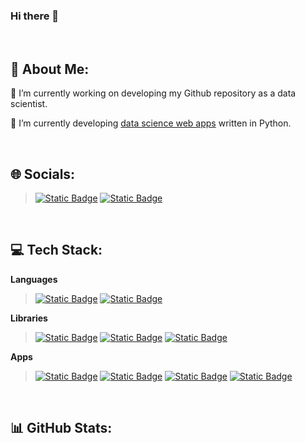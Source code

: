 ### Hi there 👋

<!--
**sakunyann/sakunyann** is a ✨ _special_ ✨ repository because its `README.md` (this file) appears on your GitHub profile.

Here are some ideas to get you started:

- 🔭 I’m currently working on ...
- 🌱 I’m currently learning ...
- 👯 I’m looking to collaborate on ...
- 🤔 I’m looking for help with ...
- 💬 Ask me about ...
- 📫 How to reach me: ...
- 😄 Pronouns: ...
- ⚡ Fun fact: ...
-->
<br>

## 💫 About Me:
🌱 I’m currently working on developing my Github repository as a data scientist. 

🔭 I’m currently developing [data science web apps](https://sakunyanappio-dsportfolio.streamlit.app/) written in Python.


<br>

## 🌐 Socials:
> [![Static Badge](https://img.shields.io/badge/LinkedIn-blue?style=flat&logo=linkedin&logoColor=blue&labelColor=white&color=blue&link=https%3A%2F%2Fwww.linkedin.com%2Fin%2Fsakurakoffron%2F)](https://www.linkedin.com/in/sakurakoffron/) 
[![Static Badge](https://img.shields.io/badge/DataCamp-%2311152b?style=flat&logo=datacamp&logoColor=%2311152b&labelColor=%233ab546&color=%233ab546)
](https://www.datacamp.com/portfolio/koffronsakura)


<br>

## 💻 Tech Stack:
**Languages**
> [![Static Badge](https://img.shields.io/badge/Python-blue?style=for-the-badge&logo=Python&logoColor=white&labelColor=blue&color=blue)](https://www.python.org)
[![Static Badge](https://img.shields.io/badge/MySQL-blue?style=for-the-badge&logo=mysql&logoColor=white&labelColor=yellow&color=yellow)](https://www.mysql.com/)

**Libraries**
> [![Static Badge](https://img.shields.io/badge/OpenAI-white?style=for-the-badge&logo=openai&logoColor=white&labelColor=black&color=black)](https://www.openai.com) 
[![Static Badge](https://img.shields.io/badge/scikit-learn-white?style=for-the-badge&logo=scikitlearn&logoColor=white&labelColor=orange&color=orange)](https://scikit-learn.org/stable/)
[![Static Badge](https://img.shields.io/badge/Streamlit-red?style=for-the-badge&logo=streamlit&logoColor=red&labelColor=white&color=white)](https://streamlit.io)


**Apps**
> [![Static Badge](https://img.shields.io/badge/GitHub-white?style=for-the-badge&logo=github&logoColor=white&labelColor=%2318171c&color=%2318171c)](https://github.com/)
[![Static Badge](https://img.shields.io/badge/Microsoft%20SQL%20Server-blue?style=for-the-badge&logo=microsoftsqlserver&logoColor=white&labelColor=blue&color=blue)](https://www.microsoft.com/en-us/sql-server)
[![Static Badge](https://img.shields.io/badge/Microsoft%20Excel-%231f6e3f?style=for-the-badge&logo=microsoftexcel&logoColor=white&labelColor=%231f6e3f&color=%231f6e3f)](https://www.microsoft.com/en/microsoft-365/excel)
[![Static Badge](https://img.shields.io/badge/Power%20BI-yellow?style=for-the-badge&logo=powerbi&logoColor=white&labelColor=yellow&color=yellow)
](https://powerbi.microsoft.com/)


<br>

## 📊 GitHub Stats:

